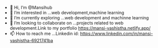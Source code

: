 - 👋 Hi, I’m @Mansihub
- 👀 I’m interested in ...web development,machine learning
- 🌱 I’m currently exploring ...web development and machinne learning
- 💞️ I’m looking to collaborate on ...projects related to web development.Link to my portfolio https://mansi-vashistha.netlify.app/
- 📫 How to reach me ...Linkedin id: https://www.linkedin.com/in/mansi-vashistha-6921741ba

<!---
Mansihub/Mansihub is a ✨ special ✨ repository because its `README.md` (this file) appears on your GitHub profile.
You can click the Preview link to take a look at your changes.
--->
